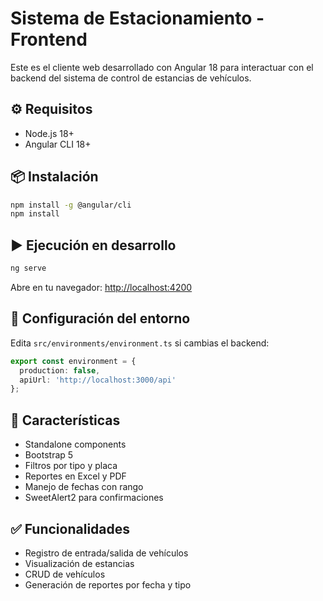 # Sistema de Estacionamiento - Frontend

Este es el cliente web desarrollado con Angular 18 para interactuar con el backend del sistema de control de estancias de vehículos.

## ⚙️ Requisitos

- Node.js 18+
- Angular CLI 18+

## 📦 Instalación

```bash
npm install -g @angular/cli
npm install
```

## ▶️ Ejecución en desarrollo

```bash
ng serve
```

Abre en tu navegador: [http://localhost:4200](http://localhost:4200)

## 🔌 Configuración del entorno

Edita `src/environments/environment.ts` si cambias el backend:

```ts
export const environment = {
  production: false,
  apiUrl: 'http://localhost:3000/api'
};
```

## 🧠 Características

- Standalone components
- Bootstrap 5
- Filtros por tipo y placa
- Reportes en Excel y PDF
- Manejo de fechas con rango
- SweetAlert2 para confirmaciones

## ✅ Funcionalidades

- Registro de entrada/salida de vehículos
- Visualización de estancias
- CRUD de vehículos
- Generación de reportes por fecha y tipo

